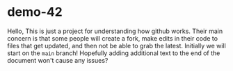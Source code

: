 # demo-42
Hello,
This is just a project
for understanding
how github works.  Their
main concern is that 
some people will create a
fork, make edits in their
code to files that get updated,
and then not be able to grab
the latest.  Initially we will
start on the `main` branch!
Hopefully adding additional text to the 
end of the document won't cause any issues?

